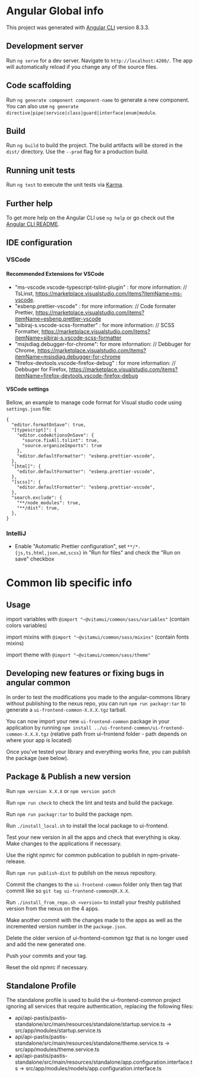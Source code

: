 # Angular Global info

This project was generated with [Angular CLI](https://github.com/angular/angular-cli) version 8.3.3.

## Development server

Run `ng serve` for a dev server. Navigate to `http://localhost:4200/`. The app will automatically reload if you change any of the source files.

## Code scaffolding

Run `ng generate component component-name` to generate a new component. You can also use `ng generate directive|pipe|service|class|guard|interface|enum|module`.

## Build

Run `ng build` to build the project. The build artifacts will be stored in the `dist/` directory. Use the `--prod` flag for a production build.

## Running unit tests

Run `ng test` to execute the unit tests via [Karma](https://karma-runner.github.io).

## Further help

To get more help on the Angular CLI use `ng help` or go check out the [Angular CLI README](https://github.com/angular/angular-cli/blob/master/README.md).

## IDE configuration

### VSCode

#### Recommended Extensions for VSCode

- "ms-vscode.vscode-typescript-tslint-plugin" : for more information: // TsLinst, https://marketplace.visualstudio.com/items?itemName=ms-vscode.
- "esbenp.prettier-vscode" : for more information: // Code formater Prettier, https://marketplace.visualstudio.com/items?itemName=esbenp.prettier-vscode
- "sibiraj-s.vscode-scss-formatter" : for more information: // SCSS Formatter, https://marketplace.visualstudio.com/items?itemName=sibiraj-s.vscode-scss-formatter
- "msjsdiag.debugger-for-chrome": for more information: // Debbuger for Chrome, https://marketplace.visualstudio.com/items?itemName=msjsdiag.debugger-for-chrome
- "firefox-devtools.vscode-firefox-debug" : for more information: // Debbuger for Firefox, https://marketplace.visualstudio.com/items?itemName=firefox-devtools.vscode-firefox-debug

#### VSCode settings

Bellow, an example to manage code format for Visual studio code using `settings.json` file:

```json5
{
  "editor.formatOnSave": true,
  "[typescript]": {
    "editor.codeActionsOnSave": {
      "source.fixAll.tslint": true,
      "source.organizeImports": true
    },
    "editor.defaultFormatter": "esbenp.prettier-vscode",
  },
  "[html]": {
    "editor.defaultFormatter": "esbenp.prettier-vscode",
  },
  "[scss]": {
    "editor.defaultFormatter": "esbenp.prettier-vscode",
  },
  "search.exclude": {
    "**/node_modules": true,
    "**/dist": true,
  },
}
```

### IntelliJ

- Enable "Automatic Prettier configuration", set `**/*.{js,ts,html,json,md,scss}` in "Run for files" and check the "Run on save" checkbox

# Common lib specific info

## Usage

import variables with `@import "~@vitamui/common/sass/variables"` (contain colors variables)

import mixins with `@import "~@vitamui/common/sass/mixins"` (contain fonts mixins)

import theme with `@import "~@vitamui/common/sass/theme"`

## Developing new features or fixing bugs in angular common

In order to test the modifications you made to the angular-commons library without publishing to the nexus repo, you can run `npm run packagr:tar` to generate a `ui-frontend-common-X.X.X.tgz` tarball.

You can now import your new `ui-frontend-common` package in your application by running `npm install ../ui-frontend-common/ui-frontend-common-X.X.X.tgz` (relative path from ui-frontend folder - path depends on where your app is located)

Once you've tested your library and everything works fine, you can publish the package (see below).

## Package & Publish a new version

Run `npm version X.X.X` or `npm version patch`

Run `npm run check` to check the lint and tests and build the package.

Run `npm run packagr:tar` to build the package npm.

Run `./install_local.sh` to install the local package to ui-frontend.

Test your new version in all the apps and check that everything is okay. Make changes to the applications if necessary.

Use the right npmrc for common publication to publish in npm-private-release.

Run `npm run publish-dist` to publish on the nexus repository.

Commit the changes to the `ui-frontend-common` folder only then tag that commit like so `git tag ui-frontend-common@X.X.X`.

Run `./install_from_repo.sh <version>` to install your freshly published version from the nexus on the 4 apps.

Make another commit with the changes made to the apps as well as the incremented version number in the `package.json`. 

Delete the older version of ui-frontend-common tgz that is no longer used and add the new generated one.

Push your commits and your tag.

Reset the old npmrc if necessary.


## Standalone Profile

The standalone profile is used to build the ui-frontend-common project ignoring all services that require authentication, replacing the following files:

- api/api-pastis/pastis-standalone/src/main/resources/standalone/startup.service.ts -> src/app/modules/startup.service.ts
- api/api-pastis/pastis-standalone/src/main/resources/standalone/theme.service.ts -> src/app/modules/theme.service.ts
- api/api-pastis/pastis-standalone/src/main/resources/standalone/app.configuration.interface.ts -> src/app/modules/models/app.configuration.interface.ts
